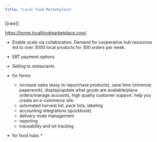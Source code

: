 ```yaml
---
title: "Local Food Marketplace"
---
```

[[raw]]

https://home.localfoodmarketplace.com/

* Enable scale via collaboration. Demand for cooperative hub resources led to over 3000 local products for 300 orders per week.
* EBT payment options
* Selling to restaurants

* for farms
	* increase sales (easy to repurchase products), save time (minimize paperwork), display/update what goods are available/place orders/manage accounts, high quality customer support. help you create an e-commerce site.
	* automated harvest list, pack lists, labeling
	* accounting integrations (quickbook)
	* delivery route management
	* reporting
	* traceability and lot tracking
* for food hubs
	* 


